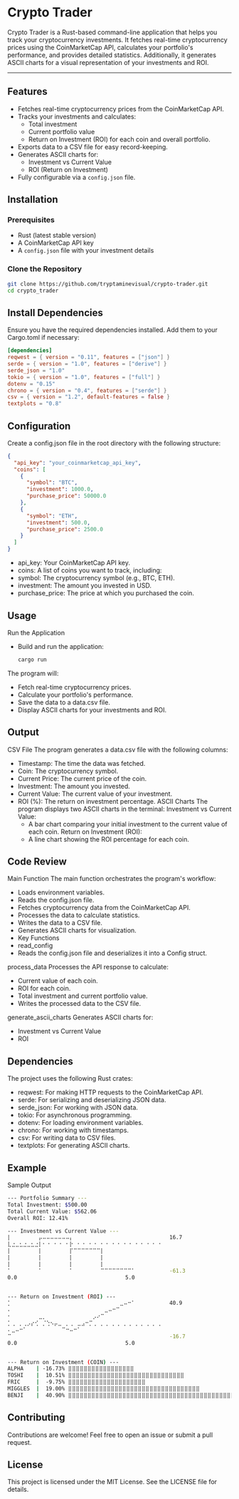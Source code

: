 # Crypto Trader

Crypto Trader is a Rust-based command-line application that helps you track your cryptocurrency investments. It fetches real-time cryptocurrency prices using the CoinMarketCap API, calculates your portfolio's performance, and provides detailed statistics. Additionally, it generates ASCII charts for a visual representation of your investments and ROI.

---

## Features

- Fetches real-time cryptocurrency prices from the CoinMarketCap API.
- Tracks your investments and calculates:
  - Total investment
  - Current portfolio value
  - Return on Investment (ROI) for each coin and overall portfolio.
- Exports data to a CSV file for easy record-keeping.
- Generates ASCII charts for:
  - Investment vs Current Value
  - ROI (Return on Investment)
- Fully configurable via a `config.json` file.


## Installation

### Prerequisites

- Rust (latest stable version)
- A CoinMarketCap API key
- A `config.json` file with your investment details

### Clone the Repository

```bash
git clone https://github.com/tryptaminevisual/crypto-trader.git
cd crypto_trader
```
## Install Dependencies
Ensure you have the required dependencies installed. Add them to your Cargo.toml if necessary:
``` toml
[dependencies]
reqwest = { version = "0.11", features = ["json"] }
serde = { version = "1.0", features = ["derive"] }
serde_json = "1.0"
tokio = { version = "1.0", features = ["full"] }
dotenv = "0.15"
chrono = { version = "0.4", features = ["serde"] }
csv = { version = "1.2", default-features = false }
textplots = "0.8"
```
## Configuration 
Create a config.json file in the root directory with the following structure:
```json
{
  "api_key": "your_coinmarketcap_api_key",
  "coins": [
    {
      "symbol": "BTC",
      "investment": 1000.0,
      "purchase_price": 50000.0
    },
    {
      "symbol": "ETH",
      "investment": 500.0,
      "purchase_price": 2500.0
    }
  ]
}
```
- api_key: Your CoinMarketCap API key.
- coins: A list of coins you want to track, including:
- symbol: The cryptocurrency symbol (e.g., BTC, ETH).
- investment: The amount you invested in USD.
- purchase_price: The price at which you purchased the coin.

## Usage
Run the Application
  - Build and run the application:
    ```bash
    cargo run
    ```
The program will:
  - Fetch real-time cryptocurrency prices.
  - Calculate your portfolio's performance.
  - Save the data to a data.csv file.
  - Display ASCII charts for your investments and ROI.
## Output
CSV File
The program generates a data.csv file with the following columns:

  - Timestamp: The time the data was fetched.
  - Coin: The cryptocurrency symbol.
  - Current Price: The current price of the coin.
  - Investment: The amount you invested.
  - Current Value: The current value of your investment.
  - ROI (%): The return on investment percentage.
ASCII Charts
The program displays two ASCII charts in the terminal:
  Investment vs Current Value:
    - A bar chart comparing your initial investment to the current value of each coin.
  Return on Investment (ROI):
    - A line chart showing the ROI percentage for each coin.

## Code Review 
Main Function
The main function orchestrates the program's workflow:

  - Loads environment variables.
  - Reads the config.json file.
  - Fetches cryptocurrency data from the CoinMarketCap API.
  - Processes the data to calculate statistics.
  - Writes the data to a CSV file.
  - Generates ASCII charts for visualization.
  - Key Functions
  - read_config
  - Reads the config.json file and deserializes it into a Config struct.

process_data
Processes the API response to calculate:

  - Current value of each coin.
  - ROI for each coin.
  - Total investment and current portfolio value.
  - Writes the processed data to the CSV file.

generate_ascii_charts
Generates ASCII charts for:

  - Investment vs Current Value
  - ROI
## Dependencies
The project uses the following Rust crates:

  - reqwest: For making HTTP requests to the CoinMarketCap API.
  - serde: For serializing and deserializing JSON data.
  - serde_json: For working with JSON data.
  - tokio: For asynchronous programming.
  - dotenv: For loading environment variables.
  - chrono: For working with timestamps.
  - csv: For writing data to CSV files.
  - textplots: For generating ASCII charts.

## Example
Sample Output
```bash
--- Portfolio Summary ---
Total Investment: $500.00
Total Current Value: $562.06
Overall ROI: 12.41%

--- Investment vs Current Value ---
⡇⠀⠀⠀⠀⠀⠀⠀⡤⠤⠤⠤⠤⠤⠤⠤⡄⠀⠀⠀⠀⠀⠀⠀⠀⠀⠀⠀⠀⠀⠀⠀⠀⠀⠀⠀⠀⠀⠀⠀⠀ 16.7
⣇⣐⣀⣂⣐⣀⣂⣐⡇⠂⠐⠀⠂⠐⠀⠂⡗⠀⠂⠐⠀⠂⠐⠀⠂⠐⠀⠂⠐⠀⠂⠐⠀⠂⠐⠀⠂⠐⠀⠂⠀
⡇⠀⠀⠀⠀⠀⠀⠀⡇⠀⠀⠀⠀⠀⠀⠀⡏⠉⠉⠉⠉⠉⠉⠉⡇⠀⠀⠀⠀⠀⠀⠀⠀⠀⠀⠀⠀⠀⠀⠀⠀
⡇⠀⠀⠀⠀⠀⠀⠀⡇⠀⠀⠀⠀⠀⠀⠀⡇⠀⠀⠀⠀⠀⠀⠀⡇⠀⠀⠀⠀⠀⠀⠀⠀⠀⠀⠀⠀⠀⠀⠀⠀
⡇⠀⠀⠀⠀⠀⠀⠀⡇⠀⠀⠀⠀⠀⠀⠀⡇⠀⠀⠀⠀⠀⠀⠀⡇⠀⠀⠀⠀⠀⠀⠀⠀⠀⠀⠀⠀⠀⠀⠀⠀
⠁⠀⠀⠀⠀⠀⠀⠀⠁⠀⠀⠀⠀⠀⠀⠀⠁⠀⠀⠀⠀⠀⠀⠀⠉⠉⠉⠉⠉⠉⠉⠉⠁⠀⠀⠀⠀⠀⠀⠀⠀ -61.3
0.0                                  5.0


--- Return on Investment (ROI) ---
⡁⠀⠀⠀⠀⠀⠀⠀⠀⠀⠀⠀⠀⠀⠀⠀⠀⠀⠀⠀⠀⠀⠀⠀⠀⠀⠀⠀⠀⣀⠤⠒⠁⠀⠀⠀⠀⠀⠀⠀⠀ 40.9
⠄⠀⠀⠀⠀⠀⠀⠀⠀⠀⠀⠀⠀⠀⠀⠀⠀⠀⠀⠀⠀⠀⠀⠀⠀⣀⠤⠒⠉⠀⠀⠀⠀⠀⠀⠀⠀⠀⠀⠀⠀
⠂⠀⠀⠀⠀⠀⠀⠀⣀⡀⠀⠀⠀⠀⠀⠀⠀⠀⠀⠀⠀⠀⡠⠔⠉⠀⠀⠀⠀⠀⠀⠀⠀⠀⠀⠀⠀⠀⠀⠀⠀
⡁⢀⠀⡀⢀⡠⡔⢊⠀⡈⢑⠢⡤⣀⠀⡀⢀⠀⣀⣠⠒⡉⢀⠀⡀⢀⠀⡀⢀⠀⡀⢀⠀⡀⢀⠀⡀⢀⠀⡀⠀
⠄⣀⠤⠒⠁⠀⠀⠀⠀⠀⠀⠀⠀⠀⠉⠒⠤⠒⠁⠀⠀⠀⠀⠀⠀⠀⠀⠀⠀⠀⠀⠀⠀⠀⠀⠀⠀⠀⠀⠀⠀
⠉⠀⠀⠀⠀⠀⠀⠀⠀⠀⠀⠀⠀⠀⠀⠀⠀⠀⠀⠀⠀⠀⠀⠀⠀⠀⠀⠀⠀⠀⠀⠀⠀⠀⠀⠀⠀⠀⠀⠀⠀ -16.7
0.0                                  5.0


--- Return on Investment (COIN) ---
ALPHA    | -16.73% ⣿⣿⣿⣿⣿⣿⣿⣿⣿⣿⣿⣿⣿⣿⣿⣿⣿
TOSHI    |  10.51% ⣿⣿⣿⣿⣿⣿⣿⣿⣿⣿⣿⣿⣿⣿⣿⣿⣿⣿⣿⣿⣿⣿⣿⣿⣿⣿⣿⣿⣿⣿
FRIC     |  -9.75% ⣿⣿⣿⣿⣿⣿⣿⣿⣿⣿⣿⣿⣿⣿⣿⣿⣿⣿⣿⣿
MIGGLES  |  19.00% ⣿⣿⣿⣿⣿⣿⣿⣿⣿⣿⣿⣿⣿⣿⣿⣿⣿⣿⣿⣿⣿⣿⣿⣿⣿⣿⣿⣿⣿⣿⣿⣿⣿⣿
BENJI    |  40.90% ⣿⣿⣿⣿⣿⣿⣿⣿⣿⣿⣿⣿⣿⣿⣿⣿⣿⣿⣿⣿⣿⣿⣿⣿⣿⣿⣿⣿⣿⣿⣿⣿⣿⣿⣿⣿⣿⣿⣿⣿⣿⣿⣿⣿⣿
```

## Contributing
Contributions are welcome! Feel free to open an issue or submit a pull request.

## License
This project is licensed under the MIT License. See the LICENSE file for details.

